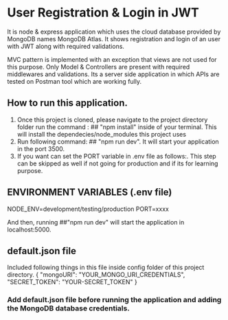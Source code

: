 # User Registration & Login in JWT

It is node & express application which uses the cloud database provided by MongoDB names MongoDB Atlas. 
It shows registration and login of an user with JWT along with required validations.

MVC pattern is implemented with an exception that views are not used for this purpose. Only Model & Controllers are present with required middlewares and validations.
Its a server side application in which APIs are tested on Postman tool which are working fully.

## How to run this application.
1. Once this project is cloned, please navigate to the project directory folder run the command : ## "npm install" inside of your terminal. This will install the dependecies/node_modules this project uses
2. Run following command: ## "npm run dev". It will start your application in the port 3500.
3. If you want can set the PORT variable in .env file as follows:. This step can be skipped as well if not going for production and if its for learning purpose. 
   
## ENVIRONMENT VARIABLES (.env file)
NODE_ENV=development/testing/production
PORT=xxxx

And then, running ##"npm run dev" will start the application in localhost:5000.

## default.json file
Included following things in this file inside config folder of this project directory.
{
  "mongoURI": "YOUR_MONGO_URI_CREDENTIALS",
  "SECRET_TOKEN": "YOUR-SECRET_TOKEN"
}

### Add default.json file before running the application and adding the MongoDB database credentials.


